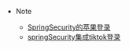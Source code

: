- Note

  - [SpringSecurity的苹果登录](SpringSecurity的苹果登录.md)
  - [springSecurity集成tiktok登录](springSecurity集成tiktok登录.md)